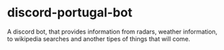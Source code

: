 # discord-portugal-bot
A discord bot, that provides information from radars, weather information, to wikipedia searches and another tipes of things that will come.
